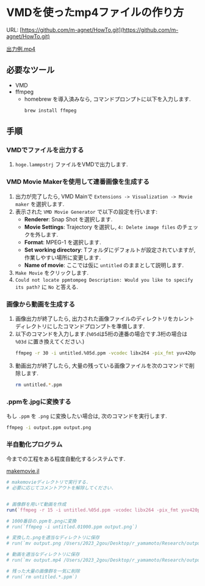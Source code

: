 # VMDを使ったmp4ファイルの作り方

URL: [https://github.com/m-agnet/HowTo.git](https://github.com/m-agnet/HowTo.git)

[出力例.mp4](https://youtu.be/fxn1mU1ZZFQ)


## 必要なツール

- VMD 
- ffmpeg 
  -  homebrew を導入済みなら, コマンドプロンプトに以下を入力します. 
      ```bash
      brew install ffmpeg 
      ```


## 手順


### VMDでファイルを出力する

1. `hoge.lammpstrj` ファイルをVMDで出力します.


### VMD Movie Makerを使用して連番画像を生成する

1. 出力が完了したら, VMD Mainで `Extensions -> Visualization -> Movie maker` を選択します.
2. 表示された `VMD Movie Generator` で以下の設定を行います:
    - **Renderer**: Snap Shot を選択します.
    - **Movie Settings**: Trajectory を選択し, `4: Delete image files` のチェックを外します.
    - **Format**: MPEG-1 を選択します.
    - **Set working directory**: Tフォルダにデフォルトが設定されていますが, 作業しやすい場所に変更します.
    - **Name of movie**: ここでは仮に `untitled` のままとして説明します.
3. `Make Movie` をクリックします.
4. `Could not locate ppmtompeg Description: Would you like to specify its path?` に `No` と答える.


### 画像から動画を生成する

1. 画像出力が終了したら, 出力された画像ファイルのディレクトリをカレントディレクトリにしたコマンドプロンプトを準備します.
2. 以下のコマンドを入力します.(`%05d`は5桁の連番の場合です.3桁の場合は `%03d` に置き換えてください.)
    ```bash
    ffmpeg -r 30 -i untitled.%05d.ppm -vcodec libx264 -pix_fmt yuv420p -r 30 output.mp4
    ```
3. 動画出力が終了したら, 大量の残っている画像ファイルを次のコマンドで削除します.
    ```bash
    rm untitled.*.ppm
    ```


### .ppmを.jpgに変換する

もし `.ppm` を `.png` に変換したい場合は, 次のコマンドを実行します.

```bash
ffmpeg -i output.ppm output.png
```


### 半自動化プログラム

今までの工程をある程度自動化するシステムです.

[makemovie.jl](/HowTo/julia/makemovie.jl)

```julia
# makemovieディレクトリで実行する.
# 必要に応じてコメントアウトを解除してください.


# 画像群を用いて動画を作成
run(`ffmpeg -r 15 -i untitled.%05d.ppm -vcodec libx264 -pix_fmt yuv420p -r 30 output.mp4`)

# 1000番目の.ppmを.pngに変換
# run(`ffmpeg -i untitled.01000.ppm output.png`)

# 変換した.pngを適当なディレクトリに保存
# run(`mv output.png /Users/2023_2gou/Desktop/r_yamamoto/Research/outputdir/imagedir/`)

# 動画を適当なディレクトリに保存
# run(`mv output.mp4 /Users/2023_2gou/Desktop/r_yamamoto/Research/outputdir/moviedir/`)

# 残った大量の画像群を一気に削除
# run(`rm untitled.*.ppm`)
```